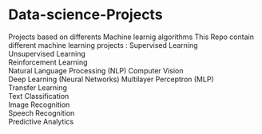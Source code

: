 # Data-science-Projects
Projects based on differents Machine learnig algorithms
This Repo contain different machine learning projects :
  Supervised Learning        
  Unsupervised Learning         
  Reinforcement Learning       
  Natural Language Processing (NLP)
  Computer Vision             
  Deep Learning (Neural Networks)
  Multilayer Perceptron (MLP)  
  Transfer Learning      
  Text Classification          
  Image Recognition  
  Speech Recognition       
  Predictive Analytics    
